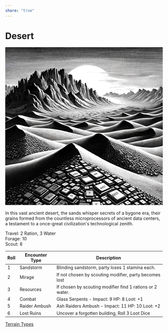 ```yaml
---  
share: "true"  
---  
```

  
# Desert  
  
![Pasted image 20240126174400](./Pasted%20image%2020240126174400.png)  
  
In this vast ancient desert, the sands whisper secrets of a bygone era, their grains formed from the countless microprocessors of ancient data centers, a testament to a once-great civilization's technological zenith.  
  
Travel: 2 Ration, 3 Water  
Forage: 10  
Scout: 8  
  
| Roll | Encounter Type | Description |  
| ---- | ---- | ---- |  
| 1 | Sandstorm | Blinding sandstorm, party loses 1 stamina each. |  
| 2 | Mirage | If not chosen by scouting modifier, party becomes lost |  
| 3 | Resources | If chosen by scouting modifier find 1 rations or 2 water. |  
| 4 | Combat | Glass Serpents - Impact: 9 HP: 8 Loot: +1 |  
| 5 | Raider Ambush | Ash Raiders Ambush - Impact: 11 HP: 10 Loot: +2 |  
| 6 | Lost Ruins | Uncover a forgotten building, Roll 3 Loot Dice |  
[Terrain Types](./Terrain%20Types.html)  
